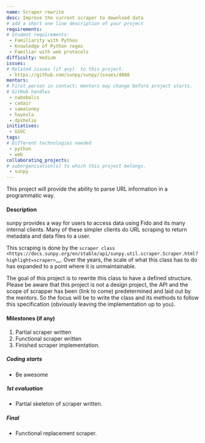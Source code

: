 ```yaml
---
name: Scraper rewrite
desc: Improve the current scraper to download data
# add a short one line description of your project
requirements:
# Student requirements:
 - Familiarity with Python 
 - Knowledge of Python regex 
 - Familiar with web protocols
difficulty: medium
issues:
# Related issues (if any)  to this project.
 - https://github.com/sunpy/sunpy/issues/4888
mentors:
# First person in contact; mentors may change before project starts.
# GitHub handles
 - nabobalis
 - cadair
 - samaloney
 - hayesla
 - dpshelio
initiatives:
 - GSOC
tags:
# Different technologies needed
 - python
 - web
collaborating_projects:
# suborganisation(s) to which this project belongs.
 - sunpy
---
```


This project will provide the ability to parse URL information in a programmatic way.

#### Description

sunpy provides a way for users to access data using Fido and its many internal clients.
Many of these simpler clients do URL scraping to return metadata and data files to a user. 

This scraping is done by the `scraper class <https://docs.sunpy.org/en/stable/api/sunpy.util.scraper.Scraper.html?highlight=scraper>`__.
Over the years, the scale of what this class has to do has expanded to a point where it is unmaintainable.

The goal of this project is to rewrite this class to have a defined structure. 
Please be aware that this project is not a design project, the API and the scope of scrapper has been (link to come) predetermined and laid out by the mentors.
So the focus will be to write the class and its methods to follow this specification (obviously leaving the implementation up to you).  


#### Milestones (if any)

1. Partial scraper written
2. Functional scraper written
3. Finished scraper implementation.

##### Coding starts

* Be awesome

##### 1st evaluation

* Partial skeleton of scraper written.

##### Final

* Functional replacement scraper. 
